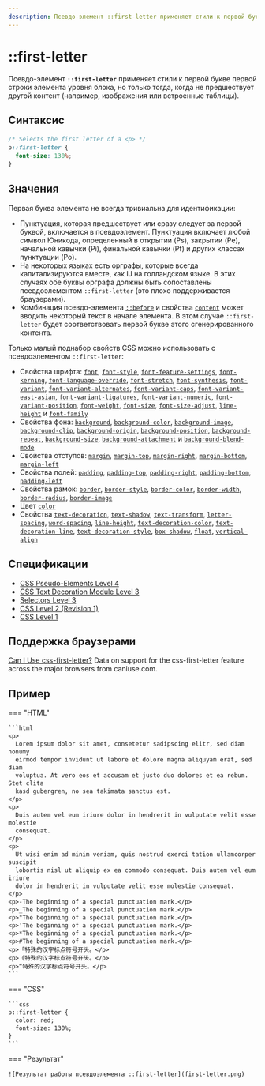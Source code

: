 ```yaml
---
description: Псевдо-элемент ::first-letter применяет стили к первой букве первой строки элемента уровня блока, но только тогда, когда не предшествует другой контент
---
```


# ::first-letter

Псевдо-элемент **`::first-letter`** применяет стили к первой букве первой строки элемента уровня блока, но только тогда, когда не предшествует другой контент (например, изображения или встроенные таблицы).

## Синтаксис

```css
/* Selects the first letter of a <p> */
p::first-letter {
  font-size: 130%;
}
```

## Значения

Первая буква элемента не всегда тривиальна для идентификации:

- Пунктуация, которая предшествует или сразу следует за первой буквой, включается в псевдоэлемент. Пунктуация включает любой символ Юникода, определенный в открытии (Ps), закрытии (Pe), начальной кавычки (Pi), финальной кавычки (Pf) и других классах пунктуации (Po).
- На некоторых языках есть орграфы, которые всегда капитализируются вместе, как IJ на голландском языке. В этих случаях обе буквы орграфа должны быть сопоставлены псевдоэлементом `::first-letter` (это плохо поддерживается браузерами).
- Комбинация псевдо-элемента [`::before`](before.md) и свойства [`content`](content.md) может вводить некоторый текст в начале элемента. В этом случае `::first-letter` будет соответствовать первой букве этого сгенерированного контента.

Только малый поднабор свойств CSS можно использовать с псевдоэлементом `::first-letter`:

- Свойства шрифта: [`font`](font.md), [`font-style`](font-style.md), [`font-feature-settings`](font-feature-settings.md), [`font-kerning`](font-kerning.md), [`font-language-override`](font-language-override.md), [`font-stretch`](font-stretch.md), [`font-synthesis`](font-synthesis.md), [`font-variant`](font-variant.md), [`font-variant-alternates`](font-variant-alternates.md), [`font-variant-caps`](font-variant-caps.md), [`font-variant-east-asian`](font-variant-east-asian.md), [`font-variant-ligatures`](font-variant-ligatures.md), [`font-variant-numeric`](font-variant-numeric.md), [`font-variant-position`](font-variant-position.md), [`font-weight`](font-weight.md), [`font-size`](font-size.md), [`font-size-adjust`](font-size-adjust.md), [`line-height`](line-height.md) и [`font-family`](font-family.md)
- Свойства фона: [`background`](background.md), [`background-color`](background-color.md), [`background-image`](background-image.md), [`background-clip`](background-clip.md), [`background-origin`](background-origin.md), [`background-position`](background-position.md), [`background-repeat`](background-repeat.md), [`background-size`](background-size.md), [`background-attachment`](background-attachment.md) и [`background-blend-mode`](background-blend-mode.md)
- Свойства отступов: [`margin`](margin.md), [`margin-top`](margin-top.md), [`margin-right`](margin-right.md), [`margin-bottom`](margin-bottom.md), [`margin-left`](margin-left.md)
- Свойства полей: [`padding`](padding.md), [`padding-top`](padding-top.md), [`padding-right`](padding-right.md), [`padding-bottom`](padding-bottom.md), [`padding-left`](padding-left.md)
- Свойства рамок: [`border`](border.md), [`border-style`](border-style.md), [`border-color`](border-color.md), [`border-width`](border-width.md), [`border-radius`](border-radius.md), [`border-image`](border-image.md)
- Цвет [`color`](color.md)
- Свойства [`text-decoration`](text-decoration.md), [`text-shadow`](text-shadow.md), [`text-transform`](text-transform.md), [`letter-spacing`](letter-spacing.md), [`word-spacing`](word-spacing.md), [`line-height`](line-height.md), [`text-decoration-color`](text-decoration-color.md), [`text-decoration-line`](text-decoration-line.md), [`text-decoration-style`](text-decoration-style.md), [`box-shadow`](box-shadow.md), [`float`](float.md), [`vertical-align`](vertical-align.md)

## Спецификации

- [CSS Pseudo-Elements Level 4](https://drafts.csswg.org/css-pseudo-4/#first-letter-pseudo)
- [CSS Text Decoration Module Level 3](https://drafts.csswg.org/css-text-decor-3/#text-shadow)
- [Selectors Level 3](https://drafts.csswg.org/selectors-3/#first-letter)
- [CSS Level 2 (Revision 1)](http://www.w3.org/TR/CSS2/selector.html#first-letter)
- [CSS Level 1](http://www.w3.org/TR/CSS1/#the-first-letter-pseudo-element)

## Поддержка браузерами

<p class="ciu_embed" data-feature="css-first-letter" data-periods="future_1,current,past_1,past_2">
  <a href="http://caniuse.com/#feat=css-first-letter">Can I Use css-first-letter?</a> Data on support for the css-first-letter feature across the major browsers from caniuse.com.
</p>

## Пример

=== "HTML"

    ```html
    <p>
      Lorem ipsum dolor sit amet, consetetur sadipscing elitr, sed diam nonumy
      eirmod tempor invidunt ut labore et dolore magna aliquyam erat, sed diam
      voluptua. At vero eos et accusam et justo duo dolores et ea rebum. Stet clita
      kasd gubergren, no sea takimata sanctus est.
    </p>
    <p>
      Duis autem vel eum iriure dolor in hendrerit in vulputate velit esse molestie
      consequat.
    </p>
    <p>
      Ut wisi enim ad minim veniam, quis nostrud exerci tation ullamcorper suscipit
      lobortis nisl ut aliquip ex ea commodo consequat. Duis autem vel eum iriure
      dolor in hendrerit in vulputate velit esse molestie consequat.
    </p>
    <p>-The beginning of a special punctuation mark.</p>
    <p>_The beginning of a special punctuation mark.</p>
    <p>"The beginning of a special punctuation mark.</p>
    <p>'The beginning of a special punctuation mark.</p>
    <p>*The beginning of a special punctuation mark.</p>
    <p>#The beginning of a special punctuation mark.</p>
    <p>「特殊的汉字标点符号开头。</p>
    <p>《特殊的汉字标点符号开头。</p>
    <p>“特殊的汉字标点符号开头。</p>
    ```

=== "CSS"

    ```css
    p::first-letter {
      color: red;
      font-size: 130%;
    }
    ```

=== "Результат"

    ![Результат работы псевдоэлемента ::first-letter](first-letter.png)
